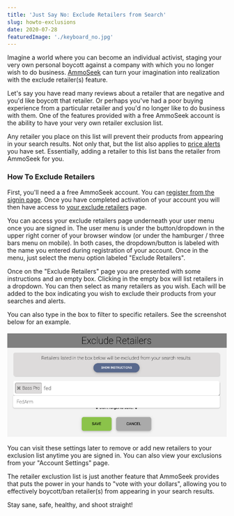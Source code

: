 ```yaml
---
title: 'Just Say No: Exclude Retailers from Search'
slug: howto-exclusions
date: 2020-07-28
featuredImage: './keyboard_no.jpg'
---
```


Imagine a world where you can become an individual activist, staging your very own personal boycott against a company with which you no longer wish to do business. [AmmoSeek](https://ammoseek.com/) can turn your imagination into realization with the exclude retailer(s) feature.

Let's say you have read many reviews about a retailer that are negative and you'd like boycott that retailer. Or perhaps you've had a poor buying experience from a particular retailer and you'd no longer like to do business with them. One of the features provided with a free AmmoSeek account is the ability to have your very own retailer exclusion list.

Any retailer you place on this list will prevent their products from appearing in your search results. Not only that, but the list also applies to [price alerts](/posts/howto-alerts) you have set. Essentially, adding a retailer to this list bans the retailer from AmmoSeek for you.

### How To Exclude Retailers

First, you'll need a a free AmmoSeek account. You can [register from the signin page](https://ammoseek.com/signin). Once you have completed activation of your account you will then have access to [your exclude retailers](https://ammoseek.com/exclude_retailers) page.

You can access your exclude retailers page underneath your user menu once you are signed in. The user menu is under the button/dropdown in the upper right corner of your browser window (or under the hamburger / three bars menu on mobile).  In both cases, the dropdown/button is labeled with the name you entered during registration of your account. Once in the menu, just select the menu option labeled "Exclude Retailers".

Once on the "Exclude Retailers" page you are presented with some instructions and an empty box. Clicking in the empty box will list retailers in a dropdown. You can then select as many retailers as you wish. Each will be added to the box indicating you wish to exclude their products from your searches and alerts.

You can also type in the box to filter to specific retailers. See the screenshot below for an example.

![Exclude Retailer Action](./exclude-retailers-action.png)

You can visit these settings later to remove or add new retailers to your exclusion list anytime you are signed in. You can also view your exclusions from your "Account Settings" page.

The retailer exclustion list is just another feature that AmmoSeek provides that puts the power in your hands to "vote with your dollars", allowing you to effectively boycott/ban retailer(s) from appearing in your search results.

Stay sane, safe, healthy, and shoot straight!
